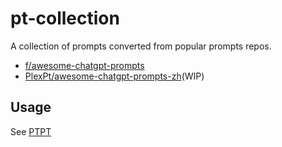<h1>pt-collection</h1>

A collection of prompts converted from popular prompts repos.

- [f/awesome-chatgpt-prompts](awesome-chatgpt-prompts/awesome-chatgpt-prompts.md)
- [PlexPt/awesome-chatgpt-prompts-zh](https://github.com/PlexPt/awesome-chatgpt-prompts-zh)(WIP)

## Usage

See [PTPT](https://github.com/LeslieLeung/PTPT)